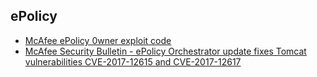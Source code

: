 ## ePolicy

* [McAfee ePolicy 0wner exploit code](https://github.com/funoverip/epowner)
* [McAfee Security Bulletin - ePolicy Orchestrator update fixes Tomcat vulnerabilities CVE-2017-12615 and CVE-2017-12617](https://kc.mcafee.com/corporate/index?page=content&id=SB10218)
